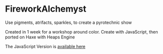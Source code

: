 # FireworkAlchemyst
Use pigments, atrifacts, sparkles, to create a pyrotechnic show

Created in 1 week for a workshop around color. Create with JavaScript, then ported on Haxe with Heaps Engine

The JavaScript Version is [available here](https://github.com/Bigaston/FireworkAlchemyst/tree/javascript)